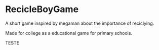 # RecicleBoyGame
A short game inspired by megaman about the importance of reciclying.

Made for college as a educational game for primary schools.



TESTE